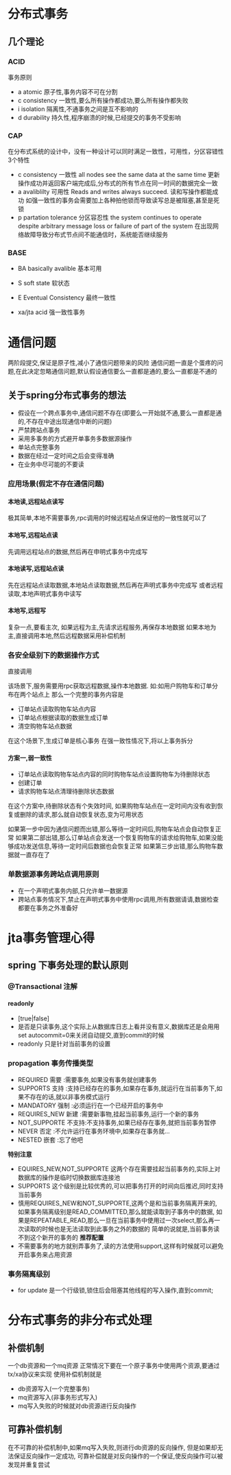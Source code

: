 # 分布式事务
## 几个理论
### ACID
事务原则
* a atomic 原子性,事务内容不可在分割
* c consistency 一致性,要么所有操作都成功,要么所有操作都失败
* i isolation 隔离性,不通事务之间是互不影响的
* d durability 持久性,程序崩溃的时候,已经提交的事务不受影响

### CAP
在分布式系统的设计中，没有一种设计可以同时满足一致性，可用性，分区容错性 3个特性
* c consistency 一致性
		all nodes see the same data at the same time
		更新操作成功并返回客户端完成后,分布式的所有节点在同一时间的数据完全一致
* a avaliblilty 可用性
		Reads and writes always succeed.
		读和写操作都能成功
		如强一致性的事务会需要加上各种拍他锁而导致读写总是被阻塞,甚至是死锁
* p partation tolerance 分区容忍性
		the system continues to operate despite arbitrary message loss or failure of part of the system
		在出现网络故障导致分布式节点间不能通信时，系统能否继续服务

### BASE
* BA basically avalible
		基本可用
* S soft state
		软状态
* E Eventual Consistency 
		最终一致性


* xa/jta acid 强一致性事务

# 通信问题
两阶段提交,保证是原子性,减小了通信问题带来的风险
通信问题一直是个蛋疼的问题,在此决定忽略通信问题,默认假设通信要么一直都是通的,要么一直都是不通的

## 关于spring分布式事务的想法
* 假设在一个跨点事务中,通信问题不存在(即要么一开始就不通,要么一直都是通的,不存在中途出现通信中断的问题)
* 严禁跨站点事务
* 采用多事务的方式避开单事务多数据源操作
* 单站点完整事务
* 数据在经过一定时间之后会变得准确
* 在业务中尽可能的不要读

### 应用场景(假定不存在通信问题)
#### 本地读,远程站点读写
极其简单,本地不需要事务,rpc调用的时候远程站点保证他的一致性就可以了
#### 本地写,远程站点读
先调用远程站点的数据,然后再在申明式事务中完成写
#### 本地读写,远程站点读
先在远程站点读取数据,本地站点读取数据,然后再在声明式事务中完成写
或者远程读取,本地声明式事务中读写
#### 本地写,远程写
复杂一点,要看主次,
如果远程为主,先请求远程服务,再保存本地数据
如果本地为主,直接调用本地,然后远程数据采用补偿机制

### 各安全级别下的数据操作方式
直接调用




该场景下,服务需要用rpc获取远程数据,操作本地数据.
如:如用户购物车和订单分布在两个站点上
那么一个完整的事务内容是
* 订单站点读取购物车站点内容
* 订单站点根据读取的数据生成订单
* 清空购物车站点数据

在这个场景下,生成订单是核心事务
在强一致性情况下,将以上事务拆分

#### 方案一,弱一致性
* 订单站点读取购物车站点内容的同时购物车站点设置购物车为待删除状态
* 创建订单
* 请求购物车站点清理待删除状态数据

在这个方案中,待删除状态有个失效时间,
如果购物车站点在一定时间内没有收到恢复或删除的请求,那么就自动恢复状态,变为可用状态

如果第一步中因为通信问题而出错,那么等待一定时间后,购物车站点会自动恢复正常
如果第二部出错,那么订单站点会发送一个恢复购物车的请求给购物车,如果没能够成功发送信息,等待一定时间后数据也会恢复正常
如果第三步出错,那么购物车数据就一直存在了






### 单数据源事务跨站点调用原则
* 在一个声明式事务内部,只允许单一数据源
* 跨站点事务情况下,禁止在声明式事务中使用rpc调用,所有数据请请,数据检查都要在事务之外准备好






# jta事务管理心得
## spring 下事务处理的默认原则
### @Transactional 注解
#### readonly
* [true|false]
* 是否是只读事务,这个实际上从数据库日志上看并没有意义,数据库还是会用用set autocommit=0来关闭自动提交,直到commit的时候
* readonly 只是针对当前事务的设置

### propagation 事务传播类型
* REQUIRED			需要	:需要事务,如果没有事务就创建事务
* SUPPORTS			支持	:支持已经存在的事务,如果存在事务,就运行在当前事务下,如果不存在的话,就以非事务模式运行
* MANDATORY			强制	:必须运行在一个已经开启的事务中
* REQUIRES_NEW	新建	:需要新事物,挂起当前事务,运行一个新的事务
* NOT_SUPPORTE	不支持:不支持事务,如果已经存在事务,就把当前事务暂停
* NEVER					否定	:不允许运行在事务环境中,如果存在事务就...
* NESTED				嵌套	:忘了他吧

**特别注意**
* EQUIRES_NEW,NOT_SUPPORTE
	这两个存在需要挂起当前事务的,实际上对数据库的操作是临时切换数据库连接池
* SUPPORTS 这个级别是比较优秀的,可以把事务打开的时间向后推迟,同时支持当前事务
* 慎用REQUIRES_NEW和NOT_SUPPORTE,这两个是和当前事务隔离开来的,
	如果事务隔离级别是READ_COMMITTED,那么就能读取到子事务中的数据,
	如果是REPEATABLE_READ,那么一旦在当前事务中使用过一次select,那么再一次读取的时候也是无法读取到此事务之外的数据的
	简单的说就是,当前事务读不到这个新开的事务的
**推荐配置**
* 不需要事务的地方就别弄事务了,读的方法使用support,这样有时候就可以避免开启事务来占用资源

### 事务隔离级别
* for update 是一个行级锁,锁住后会阻塞其他线程的写入操作,直到commit;

# 分布式事务的非分布式处理
## 补偿机制
一个db资源和一个mq资源
正常情况下要在一个原子事务中使用两个资源,要通过tx/xa协议来实现
使用补偿机制就是
* db资源写入(一个完整事务)
* mq资源写入(非事务形式写入)
*	mq写入失败的时候就对db资源进行反向操作

## 可靠补偿机制
在不可靠的补偿机制中,如果mq写入失败,则进行db资源的反向操作,
但是如果却无法保证反向操作一定成功,
可靠补偿就是对反向操作的一个保证,使反向操作可以被发现并重复尝试


